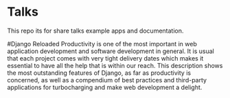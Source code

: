 # Talks
This repo its for share talks example apps and documentation.

#Django Reloaded
Productivity is one of the most important in web application development and software development in general. It is usual that each project comes with very tight delivery dates which makes it essential to have all the help that is within our reach.
This description shows the most outstanding features of Django, as far as productivity is concerned, as well as a compendium of best practices and third-party applications for turbocharging and make web development a delight.
